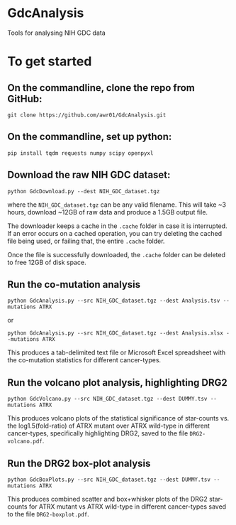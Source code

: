 # GdcAnalysis
Tools for analysing NIH GDC data

# To get started

## On the commandline, clone the repo from GitHub:
```
git clone https://github.com/awr01/GdcAnalysis.git
```

## On the commandline, set up python:
```
pip install tqdm requests numpy scipy openpyxl
```

## Download the raw NIH GDC dataset:
```
python GdcDownload.py --dest NIH_GDC_dataset.tgz
```
where the `NIH_GDC_dataset.tgz` can be any valid filename. This will take ~3 hours, download ~12GB of raw data and produce a 1.5GB output file.

The downloader keeps a cache in the `.cache` folder in case it is interrupted. If an error occurs on a cached operation, you can try deleting the cached file being used, or failing that, the entire `.cache` folder.

Once the file is successfully downloaded, the `.cache` folder can be deleted to free 12GB of disk space.

## Run the co-mutation analysis
```
python GdcAnalysis.py --src NIH_GDC_dataset.tgz --dest Analysis.tsv --mutations ATRX
```
or
```
python GdcAnalysis.py --src NIH_GDC_dataset.tgz --dest Analysis.xlsx --mutations ATRX
```
This produces a tab-delimited text file or Microsoft Excel spreadsheet with the co-mutation statistics for different cancer-types.

## Run the volcano plot analysis, highlighting DRG2
```
python GdcVolcano.py --src NIH_GDC_dataset.tgz --dest DUMMY.tsv --mutations ATRX
```
This produces volcano plots of the statistical significance of star-counts vs. the log1.5(fold-ratio) of ATRX mutant over ATRX wild-type in different cancer-types, specifically highlighting DRG2, saved to the file `DRG2-volcano.pdf`.

## Run the DRG2 box-plot analysis
```
python GdcBoxPlots.py --src NIH_GDC_dataset.tgz --dest DUMMY.tsv --mutations ATRX
```
This produces combined scatter and box+whisker plots of the DRG2 star-counts for ATRX mutant vs ATRX wild-type in different cancer-types saved to the file `DRG2-boxplot.pdf`.
